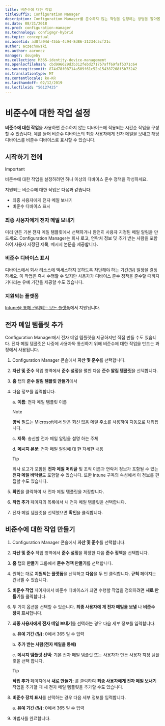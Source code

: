 ```yaml
---
title: 비준수에 대한 작업
titleSuffix: Configuration Manager
description: Configuration Manager를 준수하지 않는 작업을 설정하는 방법을 알아봅니다.
ms.date: 08/21/2018
ms.prod: configuration-manager
ms.technology: configmgr-hybrid
ms.topic: conceptual
ms.assetid: ad8fa94d-45bb-4c94-8d86-31234c5cf21c
author: aczechowski
ms.author: aaroncz
manager: dougeby
ms.collection: M365-identity-device-management
ms.openlocfilehash: cbd996629d3b312febd271757aff69faf5371c64
ms.sourcegitcommit: 874d78f08714a509f61c52b154387268f5b73242
ms.translationtype: MT
ms.contentlocale: ko-KR
ms.lasthandoff: 02/12/2019
ms.locfileid: "56127425"
---
```

# <a name="set-up-actions-for-non-compliance"></a>비준수에 대한 작업 설정

**비준수에 대한 작업**을 사용하면 준수하지 않는 디바이스에 적용되는 시간순 작업을 구성할 수 있습니다. 예를 들어 비준수 디바이스의 최종 사용자에게 전자 메일을 보내고 해당 디바이스를 비준수 디바이스로 표시할 수 있습니다.



## <a name="before-you-begin"></a>시작하기 전에

> [!IMPORTANT]  
> 비준수에 대한 작업을 설정하려면 하나 이상의 디바이스 준수 정책을 작성하세요.  

지원되는 비준수에 대한 작업은 다음과 같습니다.

- 최종 사용자에게 전자 메일 보내기
- 비준수 디바이스 표시

### <a name="send-e-mail-to-end-user"></a>최종 사용자에게 전자 메일 보내기

미리 만든 기본 전자 메일 템플릿에서 선택하거나 완전히 사용자 지정된 메일 알림을 만드세요. Configuration Manager는 회사 로고, 연락처 정보 및 추가 받는 사람을 포함하여 사용자 지정된 제목, 메시지 본문을 제공합니다.

### <a name="mark-devices-non-compliant"></a>비준수 디바이스 표시

디바이스에서 회사 리소스에 액세스하지 못하도록 차단해야 하는 기간(일) 일정을 결정하세요. 이 작업은 즉시 수행할 수 있지만 사용자가 디바이스 준수 정책을 준수할 때까지 기다리는 유예 기간을 제공할 수도 있습니다.

### <a name="supported-platforms"></a>지원되는 플랫폼

[Intune을 통해 관리되는 모든 플랫폼](https://docs.microsoft.com/intune/supported-devices-browsers)에서 지원됩니다.



## <a name="to-add-an-email-template"></a>전자 메일 템플릿 추가

Configuration Manager에서 전자 메일 템플릿을 제공하지만 직접 만들 수도 있습니다. 전자 메일 템플릿은 나중에 사용자와 통신하기 위해 비준수에 대한 작업을 만드는 과정에서 사용됩니다.

1. Configuration Manager 콘솔에서 **자산 및 준수**를 선택합니다.  

2. **자산 및 준수** 작업 영역에서 **준수 설정**을 펼친 다음 **준수 알림 템플릿**을 선택합니다.  

3. **홈** 탭의 **준수 알림 템플릿 만들기**에서  

4. 다음 정보를 입력합니다.  

    a. **이름**: 전자 메일 템플릿 이름  

    > [!Note]  
    > **양식** 필드는 Microsoft에서 받은 회신 없음 메일 주소를 사용하여 자동으로 채워집니다.<!--SCCMDocs issue 652-->  

    c. **제목**: 송신할 전자 메일 알림을 설명 하는 주체  

    d. **메시지 본문**: 전자 메일 알림에 대 한 자세한 내용  

    > [!TIP]  
    > 회사 로고가 포함된 **전자 메일 머리글** 및 조직 이름과 연락처 정보가 포함될 수 있는 **전자 메일 바닥글**도 포함할 수 있습니다. 또한 Intune 구독의 속성에서 이 정보를 편집할 수도 있습니다.  

5. **확인**을 클릭하여 새 전자 메일 템플릿을 저장합니다.  

6. **작업 추가** 페이지의 목록에서 새 전자 메일 템플릿을 선택합니다.  

7. 전자 메일 템플릿을 선택했으면 **확인**을 클릭합니다.  



## <a name="to-create-actions-for-non-compliance"></a>비준수에 대한 작업 만들기

1. Configuration Manager 콘솔에서 **자산 및 준수**를 선택합니다.  

2. **자산 및 준수** 작업 영역에서 **준수 설정**을 확장한 다음 **준수 정책**을 선택합니다.  

3. **홈** 탭의 **만들기** 그룹에서 **준수 정책 만들기**를 선택합니다.  

4. 원하는 대로 **지원되는 플랫폼**을 선택하고 **다음**을 두 번 클릭합니다. **규칙** 페이지는 건너뛸 수 있습니다.  

5. **비준수 작업** 페이지에서 비준수 디바이스가 되면 수행할 작업을 정의하려면 **새로 만들기**를 클릭합니다.  

6. 두 가지 옵션을 선택할 수 있습니다. **최종 사용자에 게 전자 메일을 보낼** 나 **비준수 장치 표시**합니다.  

7. **최종 사용자에게 전자 메일 보내기**를 선택하는 경우 다음 세부 정보를 입력합니다.  

    a. **유예 기간 (일):** 0에서 365 일 수 입력  

    b. **추가 받는 사람(전자 메일을 통해)**  

    c. **메시지 템플릿 선택:** 기본 전자 메일 템플릿 또는 사용자가 만든 사용자 지정 템플릿을 선택 합니다.  
    
    > [!TIP]   
    > **작업 추가** 페이지에서 **새로 만들기:** 를 클릭하여 **최종 사용자에게 전자 메일 보내기** 작업을 추가할 때 새 전자 메일 템플릿을 추가할 수도 있습니다.  

8. **비준수 장치 표시**를 선택하는 경우 다음 세부 정보를 입력합니다.  

    a. **유예 기간 (일):** 0에서 365 일 수 입력  

9. 마법사를 완료합니다.  

